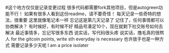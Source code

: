 #这个地方仅仅是记录变更过程
很多代码都需要fork其他项目，但是autogreen功能不行！
如果有很多人看到这份readme，请不要奇怪！
每天记录一些奇特的想法，很重要
这里就像笔记本一样
忘记这是第几天记录了
记住了，任何事情都可以协商解决？
有时候好，有时候不好
精品号凑足10个，现在就剩下社交账号如何去解决
最近事情多，忘记写很多东西
说实话，写代码很头疼
说实话，撸毛真的很熬人
for the gitcoin points, write sth everyday is necessary
也许放手也是一种方式
需要记录多少天呢
I am a price isolater
